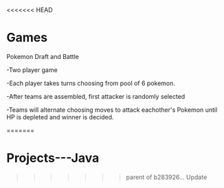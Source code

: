 <<<<<<< HEAD
# Games

Pokemon Draft and Battle

-Two player game 

-Each player takes turns choosing from pool of 6 pokemon.

-After teams are assembled, first attacker is randomly selected

-Teams will alternate choosing moves to attack eachother's Pokemon until HP is depleted and winner is decided.


=======
# Projects---Java
>>>>>>> parent of b283926... Update
